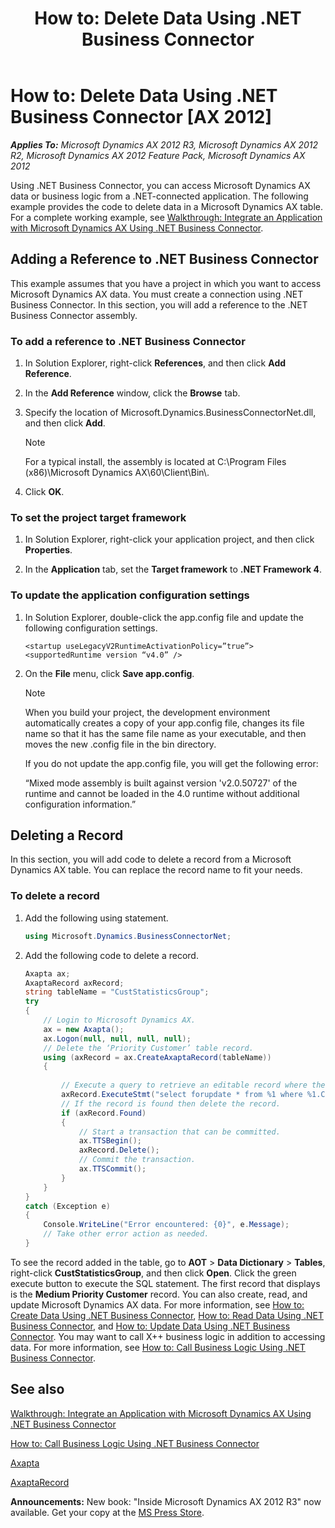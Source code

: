 ﻿---
title: 'How to: Delete Data Using .NET Business Connector'
TOCTitle: 'How to: Delete Data Using .NET Business Connector'
ms:assetid: 4648fcb2-2727-4e9a-be38-d5374619881e
ms:mtpsurl: https://msdn.microsoft.com/en-us/library/Cc197113(v=AX.60)
ms:contentKeyID: 35242993
ms.date: 05/18/2015
mtps_version: v=AX.60
dev_langs:
- csharp
---

# How to: Delete Data Using .NET Business Connector [AX 2012]


_**Applies To:** Microsoft Dynamics AX 2012 R3, Microsoft Dynamics AX 2012 R2, Microsoft Dynamics AX 2012 Feature Pack, Microsoft Dynamics AX 2012_

Using .NET Business Connector, you can access Microsoft Dynamics AX data or business logic from a .NET-connected application. The following example provides the code to delete data in a Microsoft Dynamics AX table. For a complete working example, see [Walkthrough: Integrate an Application with Microsoft Dynamics AX Using .NET Business Connector](walkthrough-integrate-an-application-with-microsoft-dynamics-ax-using-net-business-connector.md).

## Adding a Reference to .NET Business Connector

This example assumes that you have a project in which you want to access Microsoft Dynamics AX data. You must create a connection using .NET Business Connector. In this section, you will add a reference to the .NET Business Connector assembly.

### To add a reference to .NET Business Connector

1.  In Solution Explorer, right-click **References**, and then click **Add Reference**.

2.  In the **Add Reference** window, click the **Browse** tab.

3.  Specify the location of Microsoft.Dynamics.BusinessConnectorNet.dll, and then click **Add**.
    

    > [!NOTE]
    > <P>For a typical install, the assembly is located at C:\Program Files (x86)\Microsoft Dynamics AX\60\Client\Bin\.</P>



4.  Click **OK**.

### To set the project target framework

1.  In Solution Explorer, right-click your application project, and then click **Properties**.

2.  In the **Application** tab, set the **Target framework** to **.NET Framework 4**.

### To update the application configuration settings

1.  In Solution Explorer, double-click the app.config file and update the following configuration settings.
    
        <startup useLegacyV2RuntimeActivationPolicy=”true”>
        <supportedRuntime version “v4.0” />

2.  On the **File** menu, click **Save app.config**.
    

    > [!NOTE]
    > <P>When you build your project, the development environment automatically creates a copy of your app.config file, changes its file name so that it has the same file name as your executable, and then moves the new .config file in the bin directory.</P>
    > <P>If you do not update the app.config file, you will get the following error:</P>
    > <P>“Mixed mode assembly is built against version 'v2.0.50727' of the runtime and cannot be loaded in the 4.0 runtime without additional configuration information.”</P>



## Deleting a Record

In this section, you will add code to delete a record from a Microsoft Dynamics AX table. You can replace the record name to fit your needs.

### To delete a record

1.  Add the following using statement.
    
    ``` csharp
    using Microsoft.Dynamics.BusinessConnectorNet;
    ```

2.  Add the following code to delete a record.
    
    ``` csharp
    Axapta ax;
    AxaptaRecord axRecord;
    string tableName = "CustStatisticsGroup";
    try
    {
        // Login to Microsoft Dynamics AX.
        ax = new Axapta();
        ax.Logon(null, null, null, null);
        // Delete the ‘Priority Customer’ table record.
        using (axRecord = ax.CreateAxaptaRecord(tableName))
        {
    　
            // Execute a query to retrieve an editable record where the StatGroupName is “High Priority Customer”.
            axRecord.ExecuteStmt("select forupdate * from %1 where %1.CustStatisticsGroup =='01'");
            // If the record is found then delete the record.
            if (axRecord.Found)
            {
                // Start a transaction that can be committed.
                ax.TTSBegin();
                axRecord.Delete();
                // Commit the transaction.
                ax.TTSCommit();
            }
        }
    }
    catch (Exception e)
    {
        Console.WriteLine("Error encountered: {0}", e.Message);
        // Take other error action as needed.
    }
    ```

To see the record added in the table, go to **AOT** \> **Data Dictionary** \> **Tables**, right-click **CustStatisticsGroup**, and then click **Open**. Click the green execute button to execute the SQL statement. The first record that displays is the **Medium Priority Customer** record. You can also create, read, and update Microsoft Dynamics AX data. For more information, see [How to: Create Data Using .NET Business Connector](how-to-create-data-using-net-business-connector.md), [How to: Read Data Using .NET Business Connector](how-to-read-data-using-net-business-connector.md), and [How to: Update Data Using .NET Business Connector](how-to-update-data-using-net-business-connector.md). You may want to call X++ business logic in addition to accessing data. For more information, see [How to: Call Business Logic Using .NET Business Connector](how-to-call-business-logic-using-net-business-connector.md).

## See also

[Walkthrough: Integrate an Application with Microsoft Dynamics AX Using .NET Business Connector](walkthrough-integrate-an-application-with-microsoft-dynamics-ax-using-net-business-connector.md)

[How to: Call Business Logic Using .NET Business Connector](how-to-call-business-logic-using-net-business-connector.md)

[Axapta](https://msdn.microsoft.com/en-us/library/aa548601\(v=ax.60\))

[AxaptaRecord](https://msdn.microsoft.com/en-us/library/aa548861\(v=ax.60\))

  
**Announcements:** New book: "Inside Microsoft Dynamics AX 2012 R3" now available. Get your copy at the [MS Press Store](https://www.microsoftpressstore.com/store/inside-microsoft-dynamics-ax-2012-r3-9780735685109).

